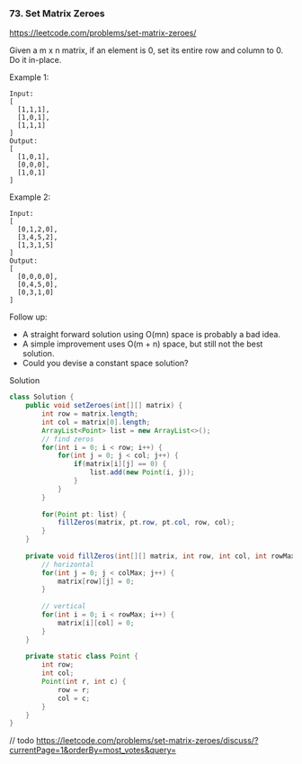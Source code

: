 ### 73. Set Matrix Zeroes

https://leetcode.com/problems/set-matrix-zeroes/

Given a m x n matrix, if an element is 0, set its entire row and column to 0. Do it in-place.

Example 1:
```
Input: 
[
  [1,1,1],
  [1,0,1],
  [1,1,1]
]
Output: 
[
  [1,0,1],
  [0,0,0],
  [1,0,1]
]
```
Example 2:
```
Input: 
[
  [0,1,2,0],
  [3,4,5,2],
  [1,3,1,5]
]
Output: 
[
  [0,0,0,0],
  [0,4,5,0],
  [0,3,1,0]
]
```
Follow up:

- A straight forward solution using O(mn) space is probably a bad idea.
- A simple improvement uses O(m + n) space, but still not the best solution.
- Could you devise a constant space solution?


Solution

```java
class Solution {
    public void setZeroes(int[][] matrix) {
        int row = matrix.length;
        int col = matrix[0].length;
        ArrayList<Point> list = new ArrayList<>();
        // find zeros
        for(int i = 0; i < row; i++) {
            for(int j = 0; j < col; j++) {
                if(matrix[i][j] == 0) {
                    list.add(new Point(i, j));
                }
            }
        }
        
        for(Point pt: list) {
            fillZeros(matrix, pt.row, pt.col, row, col);
        }
    }
    
    private void fillZeros(int[][] matrix, int row, int col, int rowMax, int colMax) {
        // horizontal
        for(int j = 0; j < colMax; j++) {
            matrix[row][j] = 0;
        }
        
        // vertical
        for(int i = 0; i < rowMax; i++) {
            matrix[i][col] = 0;
        }
    }
    
    private static class Point {
        int row;
        int col;
        Point(int r, int c) {
            row = r;
            col = c;
        }
    }
}
```

// todo https://leetcode.com/problems/set-matrix-zeroes/discuss/?currentPage=1&orderBy=most_votes&query=